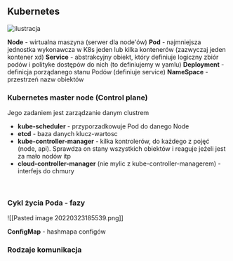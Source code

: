 ## Kubernetes

![ilustracja](https://upload.wikimedia.org/wikipedia/commons/b/be/Kubernetes.png)

**Node** - wirtualna maszyna (serwer dla node'ów)
**Pod** - najmniejsza jednostka wykonawcza w K8s jeden lub kilka kontenerów (zazwyczaj jeden kontener xd)
**Service** - abstrakcyjny obiekt, który definiuje logiczny zbiór podów i polityke dostępów do nich (to definiujemy w yamlu)
**Deployment** - definicja porządanego stanu Podów (definiuje service)
**NameSpace** - przestrzeń nazw obiektów


### Kubernetes master node (Control plane)
Jego zadaniem jest zarządzanie danym clustrem

- **kube-scheduler** - przyporzadkowuje Pod do danego Node
- **etcd** - baza danych klucz-wartosc
- **kube-controller-manager** - kilka kontrolerów, do każdego z pojęć (node, api). Sprawdza on stany wszystkich obiektów i reaguje jeżeli jest za mało nodów itp
- **cloud-controller-manager** (nie mylic z kube-controller-managerem) - interfejs do chmury  

<br>

### Cykl życia Poda - fazy
![[Pasted image 20220323185539.png]]


**ConfigMap** - hashmapa configów 

### Rodzaje komunikacja

